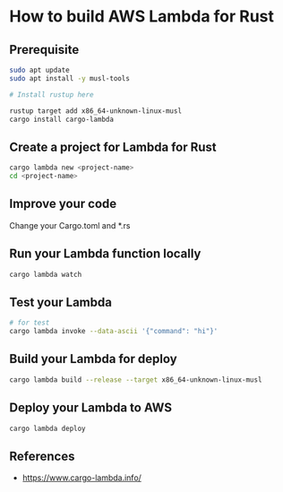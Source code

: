 # How to build AWS Lambda for Rust

## Prerequisite

```sh
sudo apt update
sudo apt install -y musl-tools

# Install rustup here

rustup target add x86_64-unknown-linux-musl
cargo install cargo-lambda
```

## Create a project for Lambda for Rust

```sh
cargo lambda new <project-name>
cd <project-name>
```

## Improve your code

Change your Cargo.toml and *.rs

## Run your Lambda function locally

```sh
cargo lambda watch
```

## Test your Lambda

```sh
# for test
cargo lambda invoke --data-ascii '{"command": "hi"}'
```

## Build your Lambda for deploy

```sh
cargo lambda build --release --target x86_64-unknown-linux-musl
```

## Deploy your Lambda to AWS

```sh
cargo lambda deploy
```

## References

- <https://www.cargo-lambda.info/>

